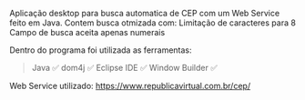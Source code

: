 Aplicação desktop para busca automatica de CEP com um Web Service feito em Java.
Contem busca otmizada com:
	 Limitação de caracteres para 8
	Campo de busca aceita apenas numerais

 Dentro do programa foi utilizada as ferramentas:
   > Java ✅
   > dom4j ✅
   > Eclipse IDE ✅
   > Window Builder ✅

Web Service utilizado: https://www.republicavirtual.com.br/cep/
